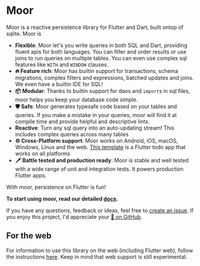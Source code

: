 # Moor
Moor is a reactive persistence library for Flutter and Dart, built ontop of
sqlite. 
Moor is

- __Flexible__: Moor let's you write queries in both SQL and Dart, 
providing fluent apis for both languages. You can filter and order results 
or use joins to run queries on multiple tables. You can even use complex 
sql features like `WITH` and `WINDOW` clauses.
- __🔥 Feature rich__: Moor has builtin support for transactions, schema 
migrations, complex filters and expressions, batched updates and joins. We 
even have a builtin IDE for SQL!
- __📦 Modular__: Thanks to builtin support for daos and `import`s in sql files, moor helps you keep your database code simple.
- __🛡️ Safe__: Moor generates typesafe code based on your tables and queries. If you make a mistake in your queries, moor will find it at compile time and
provide helpful and descriptive lints.
- __Reactive__: Turn any sql query into an auto-updating stream! This includes complex queries across many tables
- __⚙️ Cross-Platform support__: Moor works on Android, iOS, macOS, Windows, Linux and the web. [This template](https://github.com/rodydavis/moor_shared) is a Flutter todo app that works on all platforms
- __🗡️ Battle tested and production ready__: Moor is stable and well tested with a wide range of unit and integration tests. It powers production Flutter apps.

With moor, persistence on Flutter is fun!

__To start using moor, read our detailed [docs](https://moor.simonbinder.eu/docs/getting-started/).__

If you have any questions, feedback or ideas, feel free to [create an
issue](https://github.com/simolus3/moor/issues/new). If you enjoy this
project, I'd appreciate your [🌟 on GitHub](https://github.com/simolus3/moor/).

## For the web
For information to use this library on the web (including Flutter web), follow the 
instructions [here](https://moor.simonbinder.eu/web). Keep in mind that web support is still experimental.
